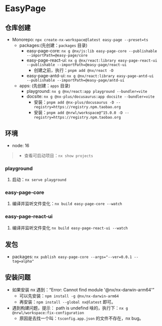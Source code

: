 # EasyPage

## 仓库创建

- Monorepo: `npx create-nx-workspace@latest easy-page --preset=ts`
  - packages:(先创建：`packages` 目录)
    - easy-page-core: `nx g @nx/js:lib easy-page-core --publishable --importPath=@easy-page/core`
    - easy-page-react-ui: `nx g @nx/react:library easy-page-react-ui --publishable --importPath=@easy-page/react-ui`
      - 创建之前，执行：`pnpm add @nx/react -D`
    - easy-page-antd-ui: `nx g @nx/react:library easy-page-antd-ui --publishable --importPath=@easy-page/antd-ui`
  - apps: (先创建：`apps` 目录)
    - playground: `nx g @nx/react:app playground --bundler=vite`
    - docsite: `nx g @nx-plus/docusaurus:app docsite --bundler=vite`
      - 安装：`pnpm add @nx-plus/docusaurus -D --registry=https://registry.npm.taobao.org`
      - 安装：`pnpm add @nrwl/workspace@^15.0.0 -D --registry=https://registry.npm.taobao.org`

## 环境

- node: 16

> - 查看可启动项目：`nx show projects`

### playground

1. 启动：`nx serve playground`

### easy-page-core

1. 编译并监听文件变化：`nx build easy-page-core --watch`

### easy-page-react-ui

1. 编译并监听文件变化 `nx build easy-page-react-ui --watch`

## 发包

- packages: `nx publish easy-page-core --args="--ver=0.0.1 --tag=alpha"`

## 安装问题

- 如果安装 nx 遇到：“Error: Cannot find module '@nx/nx-darwin-arm64'”
  - 可以先安装：`npm install -g @nx/nx-darwin-arm64`
  - 再安装：`npm install --global nx@latest` 即可。
- 遇到构建问题，提示： path is undefind 啥的，执行下：`nx g @nrwl/workspace:fix-configuration`
  - 原因是去找一个叫：`tsconfig.app.json` 的文件不存在，nx bug。
